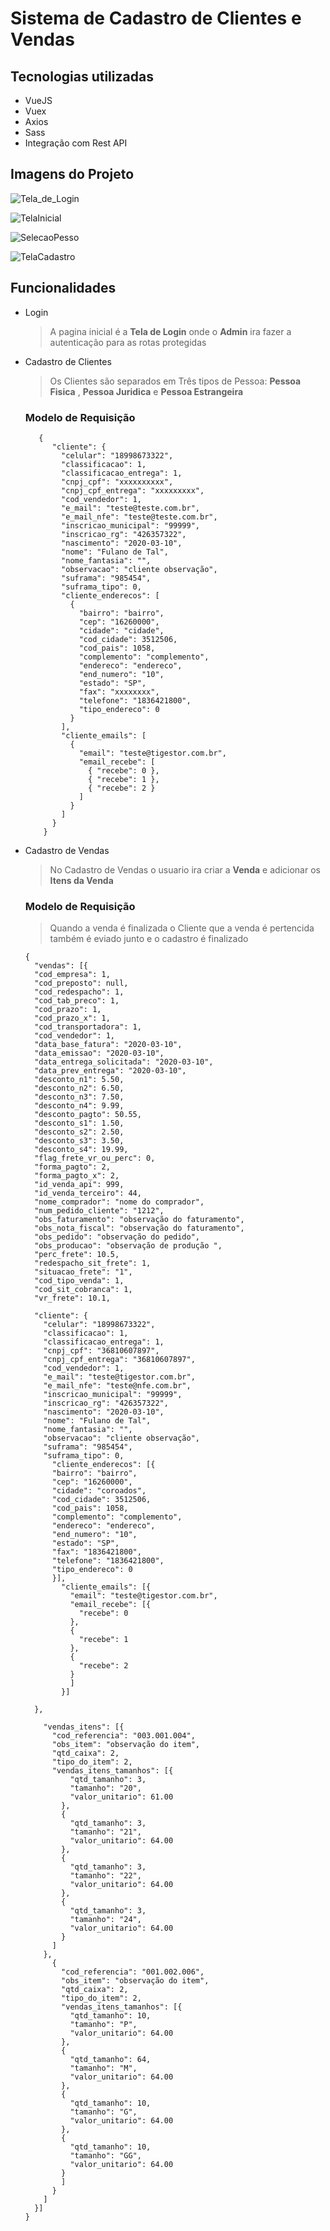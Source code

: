 # Sistema de Cadastro de Clientes e Vendas

## Tecnologias utilizadas
+ VueJS
+ Vuex
+ Axios
+ Sass
+ Integração com Rest API


## Imagens do Projeto
![Tela_de_Login](https://github.com/MarcoantonioCaldeira/Sistema-de-Cadastro-de-Clientes-e-Vendas/assets/88919003/8cafd1ef-80bf-4d05-ad32-b3abb30dda64)

![TelaInicial](https://github.com/MarcoantonioCaldeira/Sistema-de-Cadastro-de-Clientes-e-Vendas/assets/88919003/9ce15b3e-49bd-4647-80d5-b5eba0338dff)

![SelecaoPesso](https://github.com/MarcoantonioCaldeira/Sistema-de-Cadastro-de-Clientes-e-Vendas/assets/88919003/b30c6352-48bc-4a0e-89f0-6ca09df991d8)

![TelaCadastro](https://github.com/MarcoantonioCaldeira/Sistema-de-Cadastro-de-Clientes-e-Vendas/assets/88919003/a2c4f2fa-28e2-4813-99fa-ef0fcee4b66a)



## Funcionalidades

+ Login
  > A pagina inicial é a **Tela de Login** onde o **Admin** ira fazer a autenticação para as rotas protegidas
+ Cadastro de Clientes
  > Os Clientes são separados em Três tipos de Pessoa: **Pessoa Fisica** , **Pessoa Juridica** e **Pessoa Estrangeira**

  ### Modelo de Requisição
     
  
  ```
     {
        "cliente": {
          "celular": "18998673322",
          "classificacao": 1,
          "classificacao_entrega": 1,
          "cnpj_cpf": "xxxxxxxxxx",
          "cnpj_cpf_entrega": "xxxxxxxxx",
          "cod_vendedor": 1,
          "e_mail": "teste@teste.com.br",
          "e_mail_nfe": "teste@teste.com.br",
          "inscricao_municipal": "99999",
          "inscricao_rg": "426357322",
          "nascimento": "2020-03-10",
          "nome": "Fulano de Tal",
          "nome_fantasia": "",
          "observacao": "cliente observação",
          "suframa": "985454",
          "suframa_tipo": 0,
          "cliente_enderecos": [
            {
              "bairro": "bairro",
              "cep": "16260000",
              "cidade": "cidade",
              "cod_cidade": 3512506,
              "cod_pais": 1058,
              "complemento": "complemento",
              "endereco": "endereco",
              "end_numero": "10",
              "estado": "SP",
              "fax": "xxxxxxxx",
              "telefone": "1836421800",
              "tipo_endereco": 0
            }
          ],
          "cliente_emails": [
            {
              "email": "teste@tigestor.com.br",
              "email_recebe": [
                { "recebe": 0 },
                { "recebe": 1 },
                { "recebe": 2 }
              ]
            }
          ]
        }
      }
  ```

       
+ Cadastro de Vendas
  > No Cadastro de Vendas o usuario ira criar a **Venda** e adicionar os **Itens da Venda**

  ### Modelo de Requisição
  > Quando a venda é finalizada o Cliente que a venda é pertencida também é eviado junto e o cadastro é finalizado

    ```
    {
      "vendas": [{
      "cod_empresa": 1,
      "cod_preposto": null,
      "cod_redespacho": 1,
      "cod_tab_preco": 1,
      "cod_prazo": 1,
      "cod_prazo_x": 1,
      "cod_transportadora": 1,
      "cod_vendedor": 1,
      "data_base_fatura": "2020-03-10",
      "data_emissao": "2020-03-10",
      "data_entrega_solicitada": "2020-03-10",
      "data_prev_entrega": "2020-03-10",
      "desconto_n1": 5.50,
      "desconto_n2": 6.50,
      "desconto_n3": 7.50,
      "desconto_n4": 9.99,
      "desconto_pagto": 50.55,
      "desconto_s1": 1.50,
      "desconto_s2": 2.50,
      "desconto_s3": 3.50,
      "desconto_s4": 19.99,
      "flag_frete_vr_ou_perc": 0,
      "forma_pagto": 2,
      "forma_pagto_x": 2,
      "id_venda_api": 999,
      "id_venda_terceiro": 44,
      "nome_comprador": "nome do comprador",
      "num_pedido_cliente": "1212",
      "obs_faturamento": "observação do faturamento",
      "obs_nota_fiscal": "observação do faturamento",
      "obs_pedido": "observação do pedido",
      "obs_producao": "observação de produção ",
      "perc_frete": 10.5,
      "redespacho_sit_frete": 1,
      "situacao_frete": "1",
      "cod_tipo_venda": 1,
      "cod_sit_cobranca": 1,
      "vr_frete": 10.1,
      
      "cliente": {
        "celular": "18998673322",
        "classificacao": 1,
        "classificacao_entrega": 1,
        "cnpj_cpf": "36810607897",
        "cnpj_cpf_entrega": "36810607897",
        "cod_vendedor": 1,
        "e_mail": "teste@tigestor.com.br",
        "e_mail_nfe": "teste@nfe.com.br",
        "inscricao_municipal": "99999",
        "inscricao_rg": "426357322",
        "nascimento": "2020-03-10",
        "nome": "Fulano de Tal",
        "nome_fantasia": "",
        "observacao": "cliente observação",
        "suframa": "985454",
        "suframa_tipo": 0,
          "cliente_enderecos": [{
          "bairro": "bairro",
          "cep": "16260000",
          "cidade": "coroados",
          "cod_cidade": 3512506,
          "cod_pais": 1058,
          "complemento": "complemento",
          "endereco": "endereco",
          "end_numero": "10",
          "estado": "SP",
          "fax": "1836421800",
          "telefone": "1836421800",
          "tipo_endereco": 0
          }],
            "cliente_emails": [{
              "email": "teste@tigestor.com.br",
              "email_recebe": [{
                "recebe": 0
              },
              {
                "recebe": 1
              },
              {
                "recebe": 2
              }
              ]
            }]
      	
      },
      	
        "vendas_itens": [{
          "cod_referencia": "003.001.004",
          "obs_item": "observação do item",
          "qtd_caixa": 2,
          "tipo_do_item": 2,
          "vendas_itens_tamanhos": [{
              "qtd_tamanho": 3,
              "tamanho": "20",
              "valor_unitario": 61.00
            },
            {
              "qtd_tamanho": 3,
              "tamanho": "21",
              "valor_unitario": 64.00
            },
            {
              "qtd_tamanho": 3,
              "tamanho": "22",
              "valor_unitario": 64.00
            },
            {
              "qtd_tamanho": 3,
              "tamanho": "24",
              "valor_unitario": 64.00
            }
          ]
        },
          {
            "cod_referencia": "001.002.006",
            "obs_item": "observação do item",
            "qtd_caixa": 2,
            "tipo_do_item": 2,
            "vendas_itens_tamanhos": [{
              "qtd_tamanho": 10,
              "tamanho": "P",
              "valor_unitario": 64.00
            },
            {
              "qtd_tamanho": 64,
              "tamanho": "M",
              "valor_unitario": 64.00
            },
            {
              "qtd_tamanho": 10,
              "tamanho": "G",
              "valor_unitario": 64.00
            },
            {
              "qtd_tamanho": 10,
              "tamanho": "GG",
              "valor_unitario": 64.00
            }
            ]
          }
        ]
      }]
    }
    ```





